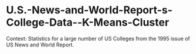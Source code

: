 # U.S.-News-and-World-Report-s-College-Data--K-Means-Cluster
Context: Statistics for a large number of US Colleges from the 1995 issue of US News and World Report.
